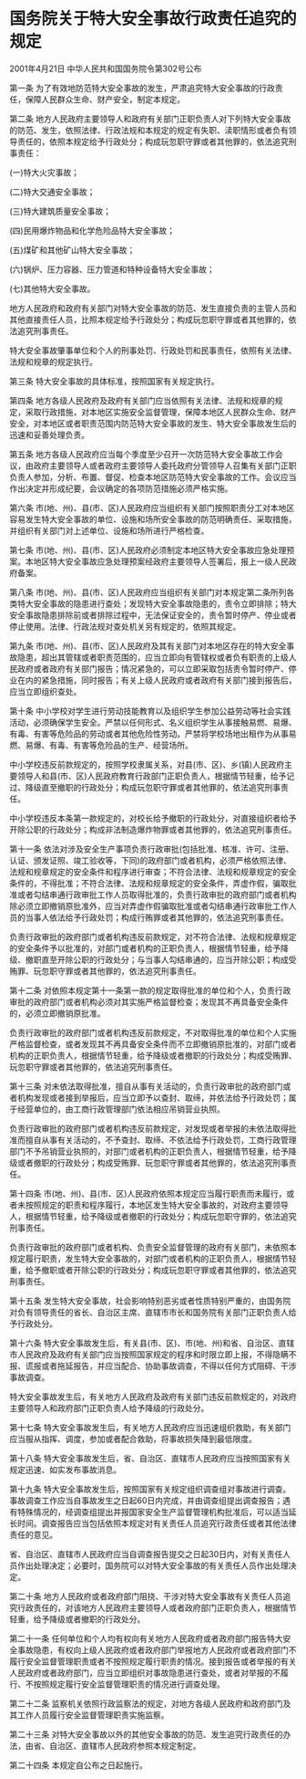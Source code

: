 # 国务院关于特大安全事故行政责任追究的规定

2001年4月21日 中华人民共和国国务院令第302号公布

<!-- INFO END -->

第一条 为了有效地防范特大安全事故的发生，严肃追究特大安全事故的行政责任，保障人民群众生命、财产安全，制定本规定。

第二条 地方人民政府主要领导人和政府有关部门正职负责人对下列特大安全事故的防范、发生，依照法律、行政法规和本规定的规定有失职、渎职情形或者负有领导责任的，依照本规定给予行政处分；构成玩忽职守罪或者其他罪的，依法追究刑事责任：

(一)特大火灾事故；

(二)特大交通安全事故；

(三)特大建筑质量安全事故；

(四)民用爆炸物品和化学危险品特大安全事故；

(五)煤矿和其他矿山特大安全事故；

(六)锅炉、压力容器、压力管道和特种设备特大安全事故；

(七)其他特大安全事故。

地方人民政府和政府有关部门对特大安全事故的防范、发生直接负责的主管人员和其他直接责任人员，比照本规定给予行政处分；构成玩忽职守罪或者其他罪的，依法追究刑事责任。

特大安全事故肇事单位和个人的刑事处罚、行政处罚和民事责任，依照有关法律、法规和规章的规定执行。

第三条 特大安全事故的具体标准，按照国家有关规定执行。

第四条 地方各级人民政府及政府有关部门应当依照有关法律、法规和规章的规定，采取行政措施，对本地区实施安全监督管理，保障本地区人民群众生命、财产安全，对本地区或者职责范围内防范特大安全事故的发生、特大安全事故发生后的迅速和妥善处理负责。

第五条 地方各级人民政府应当每个季度至少召开一次防范特大安全事故工作会议，由政府主要领导人或者政府主要领导人委托政府分管领导人召集有关部门正职负责人参加，分析、布置、督促、检查本地区防范特大安全事故的工作。会议应当作出决定并形成纪要，会议确定的各项防范措施必须严格实施。

第六条 市(地、州)、县(市、区)人民政府应当组织有关部门按照职责分工对本地区容易发生特大安全事故的单位、设施和场所安全事故的防范明确责任、采取措施，并组织有关部门对上述单位、设施和场所进行严格检查。

第七条 市(地、州)、县(市、区)人民政府必须制定本地区特大安全事故应急处理预案。本地区特大安全事故应急处理预案经政府主要领导人签署后，报上一级人民政府备案。

第八条 市(地、州)、县(市、区)人民政府应当组织有关部门对本规定第二条所列各类特大安全事故的隐患进行查处；发现特大安全事故隐患的，责令立即排除；特大安全事故隐患排除前或者排除过程中，无法保证安全的，责令暂时停产、停业或者停止使用。法律、行政法规对查处机关另有规定的，依照其规定。

第九条 市(地、州)、县(市、区)人民政府及其有关部门对本地区存在的特大安全事故隐患，超出其管辖或者职责范围的，应当立即向有管辖权或者负有职责的上级人民政府或者政府有关部门报告；情况紧急的，可以立即采取包括责令暂时停产、停业在内的紧急措施，同时报告；有关上级人民政府或者政府有关部门接到报告后，应当立即组织查处。

第十条 中小学校对学生进行劳动技能教育以及组织学生参加公益劳动等社会实践活动，必须确保学生安全。严禁以任何形式、名义组织学生从事接触易燃、易爆、有毒、有害等危险品的劳动或者其他危险性劳动。严禁将学校场地出租作为从事易燃、易爆、有毒、有害等危险品的生产、经营场所。

中小学校违反前款规定的，按照学校隶属关系，对县(市、区)、乡(镇)人民政府主要领导人和县(市、区)人民政府教育行政部门正职负责人，根据情节轻重，给予记过、降级直至撤职的行政处分；构成玩忽职守罪或者其他罪的，依法追究刑事责任。

中小学校违反本条第一款规定的，对校长给予撤职的行政处分，对直接组织者给予开除公职的行政处分；构成非法制造爆炸物罪或者其他罪的，依法追究刑事责任。

第十一条 依法对涉及安全生产事项负责行政审批(包括批准、核准、许可、注册、认证、颁发证照、竣工验收等，下同)的政府部门或者机构，必须严格依照法律、法规和规章规定的安全条件和程序进行审查；不符合法律、法规和规章规定的安全条件的，不得批准；不符合法律、法规和规章规定的安全条件，弄虚作假，骗取批准或者勾结串通行政审批工作人员取得批准的，负责行政审批的政府部门或者机构除必须立即撤销原批准外，应当对弄虚作假骗取批准或者勾结串通行政审批工作人员的当事人依法给予行政处罚；构成行贿罪或者其他罪的，依法追究刑事责任。

负责行政审批的政府部门或者机构违反前款规定，对不符合法律、法规和规章规定的安全条件予以批准的，对部门或者机构的正职负责人，根据情节轻重，给予降级、撤职直至开除公职的行政处分；与当事人勾结串通的，应当开除公职；构成受贿罪、玩忽职守罪或者其他罪的，依法追究刑事责任。

第十二条 对依照本规定第十一条第一款的规定取得批准的单位和个人，负责行政审批的政府部门或者机构必须对其实施严格监督检查；发现其不再具备安全条件的，必须立即撤销原批准。

负责行政审批的政府部门或者机构违反前款规定，不对取得批准的单位和个人实施严格监督检查，或者发现其不再具备安全条件而不立即撤销原批准的，对部门或者机构的正职负责人，根据情节轻重，给予降级或者撤职的行政处分；构成受贿罪、玩忽职守罪或者其他罪的，依法追究刑事责任。

第十三条 对未依法取得批准，擅自从事有关活动的，负责行政审批的政府部门或者机构发现或者接到举报后，应当立即予以查封、取缔，并依法给予行政处罚；属于经营单位的，由工商行政管理部门依法相应吊销营业执照。

负责行政审批的政府部门或者机构违反前款规定，对发现或者举报的未依法取得批准而擅自从事有关活动的，不予查封、取缔、不依法给予行政处罚，工商行政管理部门不予吊销营业执照的，对部门或者机构的正职负责人，根据情节轻重，给予降级或者撤职的行政处分；构成受贿罪、玩忽职守罪或者其他罪的，依法追究刑事责任。

第十四条 市(地、州)、县(市、区)人民政府依照本规定应当履行职责而未履行，或者未按照规定的职责和程序履行，本地区发生特大安全事故的，对政府主要领导人，根据情节轻重，给予降级或者撤职的行政处分；构成玩忽职守罪的，依法追究刑事责任。

负责行政审批的政府部门或者机构、负责安全监督管理的政府有关部门，未依照本规定履行职责，发生特大安全事故的，对部门或者机构的正职负责人，根据情节轻重，给予撤职或者开除公职的行政处分；构成玩忽职守罪或者其他罪的，依法追究刑事责任。

第十五条 发生特大安全事故，社会影响特别恶劣或者性质特别严重的，由国务院对负有领导责任的省长、自治区主席、直辖市市长和国务院有关部门正职负责人给予行政处分。

第十六条 特大安全事故发生后，有关县(市、区)、市(地、州)和省、自治区、直辖市人民政府及政府有关部门应当按照国家规定的程序和时限立即上报，不得隐瞒不报、谎报或者拖延报告，并应当配合、协助事故调查，不得以任何方式阻碍、干涉事故调查。

特大安全事故发生后，有关地方人民政府及政府有关部门违反前款规定的，对政府主要领导人和政府部门正职负责人给予降级的行政处分。

第十七条 特大安全事故发生后，有关地方人民政府应当迅速组织救助，有关部门应当服从指挥、调度，参加或者配合救助，将事故损失降到最低限度。

第十八条 特大安全事故发生后，省、自治区、直辖市人民政府应当按照国家有关规定迅速、如实发布事故消息。

第十九条 特大安全事故发生后，按照国家有关规定组织调查组对事故进行调查。事故调查工作应当自事故发生之日起60日内完成，并由调查组提出调查报告；遇有特殊情况的，经调查组提出并报国家安全生产监督管理机构批准后，可以适当延长时间。调查报告应当包括依照本规定对有关责任人员追究行政责任或者其他法律责任的意见。

省、自治区、直辖市人民政府应当自调查报告提交之日起30日内，对有关责任人员作出处理决定；必要时，国务院可以对特大安全事故的有关责任人员作出处理决定。

第二十条 地方人民政府或者政府部门阻挠、干涉对特大安全事故有关责任人员追究行政责任的，对该地方人民政府主要领导人或者政府部门正职负责人，根据情节轻重，给予降级或者撤职的行政处分。

第二十一条 任何单位和个人均有权向有关地方人民政府或者政府部门报告特大安全事故隐患，有权向上级人民政府或者政府部门举报地方人民政府或者政府部门不履行安全监督管理职责或者不按照规定履行职责的情况。接到报告或者举报的有关人民政府或者政府部门，应当立即组织对事故隐患进行查处，或者对举报的不履行、不按照规定履行安全监督管理职责的情况进行调查处理。

第二十二条 监察机关依照行政监察法的规定，对地方各级人民政府和政府部门及其工作人员履行安全监督管理职责实施监察。

第二十三条 对特大安全事故以外的其他安全事故的防范、发生追究行政责任的办法，由省、自治区、直辖市人民政府参照本规定制定。

第二十四条 本规定自公布之日起施行。